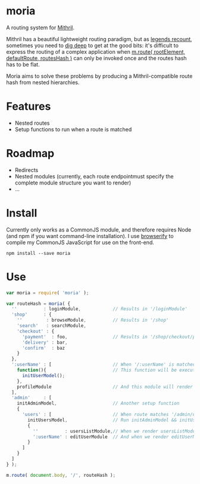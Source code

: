 moria
=====

A routing system for [Mithril](http://lhorie.github.io/mithril/).

Mithril has a beautiful lightweight routing paradigm, but as [legends recount](http://en.wikipedia.org/wiki/Durin), sometimes you need to [dig deep](http://en.wikipedia.org/wiki/Moria_(Middle-earth)) to get at the good bits: it's difficult to express the routing of a complex application when [m.route( rootElement, defaultRoute, routesHash )](http://lhorie.github.io/mithril/mithril.route.html#defining-routes) can only be invoked once and the routes hash has to be flat.

Moria aims to solve these problems by producing a Mithril-compatible route hash from nested hierarchies.

# Features

* Nested routes
* Setup functions to run when a route is matched

# Roadmap

* Redirects
* Nested modules (currently, each route endpointmust specify the complete module structure you want to render)
* ...

# Install

Currently only works as a CommonJS module, and therefore requires Node (and npm if you want command-line installation). I use [browserify](http://browserify.org/) to compile my CommonJS JavaScript for use on the front-end.

```
npm install --save moria
```

# Use

```javascript
var moria = require( 'moria' );

var routeHash = moria( {
  ''          : loginModule,            // Results in '/loginModule'
  'shop'      : {
    ''         : browseModule,          // Results in '/shop'
    'search'   : searchModule,
    'checkout' : {
      'payment'  : foo,                 // Results in '/shop/checkout/payment'
      'delivery' : bar,
      'confirm'  : baz
    }
  },
  ':userName' : [                       // When '/:userName' is matched...
    function(){                         // This function will be executed...
      initUserModel();
    },
    profileModule                       // And this module will render
  ],
  'admin'     : [
    initAdminModel,                     // Another setup function
    {
      'users' : [                       // When route matches '/admin/users'...
        initUsersModel,                 // Run initAdminModel && initUserModel...
        {
          ''          : usersListModule,// When we render usersListModule...
          ':userName' : editUserModule  // And when we render editUserModule
        }
      ]
    }
  ]
} );

m.route( document.body, '/', routeHash );
```
